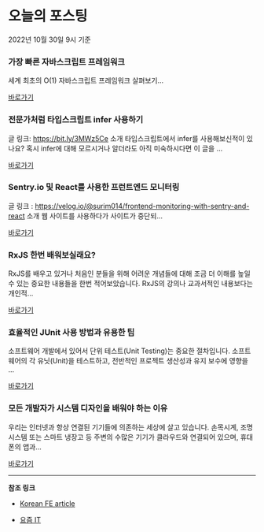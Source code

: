 # 오늘의 포스팅 
2022년 10월 30일 9시 기준 

###  가장 빠른 자바스크립트 프레임워크 

 세계 최초의 O(1) 자바스크립트 프레임워크 살펴보기... 

 [바로가기](https://kofearticle.substack.com/p/korean-fe-article-6b2) 

###  전문가처럼 타입스크립트 infer 사용하기 

 글 링크: https://bit.ly/3MWz5Ce 소개 타입스크립트에서 infer를 사용해보신적이 있나요? 혹시 infer에 대해 모르시거나 알더라도 아직 미숙하시다면 이 글을 ... 

 [바로가기](https://kofearticle.substack.com/p/korean-fe-article-infer) 

###  Sentry.io 및 React를 사용한 프런트엔드 모니터링 

 글 링크 : https://velog.io/@surim014/frontend-monitoring-with-sentry-and-react 소개 웹 사이트를 사용하다가 사이트가 중단되... 

 [바로가기](https://kofearticle.substack.com/p/korean-fe-article-sentryio-react) 

### RxJS 한번 배워보실래요? 

 RxJS를 배우고 있거나 처음인 분들을 위해 어려운 개념들에 대해 조금 더 이해를 높일 수 있는 중요한 내용들을 한번 적어보았습니다. RxJS의 강의나 교과서적인 내용보다는 개인적... 

 [바로가기](https://yozm.wishket.com/magazine/detail/1753/) 

### 효율적인 JUnit 사용 방법과 유용한 팁 

 소프트웨어 개발에서 있어서 단위 테스트(Unit Testing)는 중요한 절차입니다. 소프트웨어의 각 유닛(Unit)을 테스트하고, 전반적인 프로젝트 생산성과 유지 보수에 영향을 ... 

 [바로가기](https://yozm.wishket.com/magazine/detail/1748/) 

### 모든 개발자가 시스템 디자인을 배워야 하는 이유 

 우리는 인터넷과 항상 연결된 기기들에 의존하는 세상에 살고 있습니다. 손목시계, 조명 시스템 또는 스마트 냉장고 등 주변의 수많은 기기가 클라우드와 연결되어 있으며, 휴대폰의 앱과... 

 [바로가기](https://yozm.wishket.com/magazine/detail/1745/) 

---

**참조 링크**

- [Korean FE article](https://kofearticle.substack.com) 

- [요즘 IT](https://yozm.wishket.com/magazine) 

